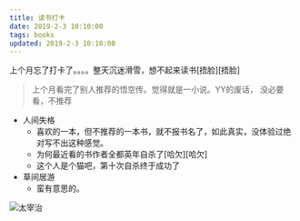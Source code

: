 ```yaml
---
title: 读书打卡
date: 2019-2-3 10:10:00
tags: books
updated: 2019-2-3 10:10:00
---
```


上个月忘了打卡了。。。。整天沉迷滑雪，想不起来读书[捂脸][捂脸]

> 上个月看完了别人推荐的悟空传。觉得就是一小说。YY的废话， 没必要看，不推荐

- 人间失格
    - 喜欢的一本，但不推荐的一本书，就不报书名了，如此真实，没体验过绝对写不出这种感觉。
    - 为何最近看的书作者全都英年自杀了[哈欠][哈欠]
    - 这个人是个猫吧，第十次自杀终于成功了
- 草间居游
    - 蛮有意思的。


![太宰治](./img/books/tai-zai-zhi.jpeg)
